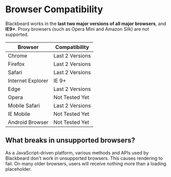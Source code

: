 # Browser Compatibility

Blackbeard works in the **last two major versions of all major browsers**, and **IE9+**. Proxy browsers (such as Opera Mini and Amazon Silk) are not supported.

| Browser           | Compatibility   |
| ----------------- | --------------- |
| Chrome            | Last 2 Versions |
| Firefox           | Last 2 Versions |
| Safari            | Last 2 Versions |
| Internet Explorer | IE 9+           |
| Edge              | Last 2 Versions |
| Opera             | Not Tested Yet  |
| Mobile Safari     | Last 2 Versions |
| IE Mobile         | Not Tested Yet  |
| Android Browser   | Not Tested Yet  |

## What breaks in unsupported browsers?

As a JavaScript-driven platform, various methods and APIs used by Blackbeard don't work in unsupported browsers. This causes rendering to fail. On many older browsers, users will receive nothing more than a loading placeholder.